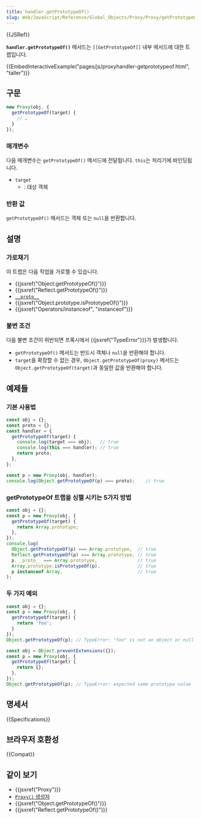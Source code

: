 ```yaml
---
title: handler.getPrototypeOf()
slug: Web/JavaScript/Reference/Global_Objects/Proxy/Proxy/getPrototypeOf
---
```


{{JSRef}}

**`handler.getPrototypeOf()`** 메서드는 `[[GetPrototypeOf]]` 내부 메서드에 대한 트랩입니다.

{{EmbedInteractiveExample("pages/js/proxyhandler-getprototypeof.html", "taller")}}

## 구문

```js
new Proxy(obj, {
  getPrototypeOf(target) {
    // …
  }
});
```

### 매개변수

다음 매개변수는 `getPrototypeOf()` 메서드에 전달됩니다. `this`는 처리기에 바인딩됩니다.

- `target`
  - : 대상 객체

### 반환 값

`getPrototypeOf()` 메서드는 객체 또는 `null`을 반환합니다.

## 설명

### 가로채기

이 트랩은 다음 작업을 가로챌 수 있습니다.

- {{jsxref("Object.getPrototypeOf()")}}
- {{jsxref("Reflect.getPrototypeOf()")}}
- [`__proto__`](/ko/docs/Web/JavaScript/Reference/Global_Objects/Object/proto)
- {{jsxref("Object.prototype.isPrototypeOf()")}}
- {{jsxref("Operators/instanceof", "instanceof")}}

### 불변 조건

다음 불변 조건이 위반되면 프록시에서 {{jsxref("TypeError")}}가 발생합니다.

- `getPrototypeOf()` 메서드는 반드시 객체나 `null`을 반환해야 합니다.
- `target`을 확장할 수 없는 경우, `Object.getPrototypeOf(proxy)` 메서드는 `Object.getPrototypeOf(target)`과 동일한 값을 반환해야 합니다.

## 예제들

### 기본 사용법

```js
const obj = {};
const proto = {};
const handler = {
  getPrototypeOf(target) {
    console.log(target === obj);   // true
    console.log(this === handler); // true
    return proto;
  },
};

const p = new Proxy(obj, handler);
console.log(Object.getPrototypeOf(p) === proto);    // true
```

### getPrototypeOf 트랩을 싱핼 시키는 5가지 방법

```js
const obj = {};
const p = new Proxy(obj, {
  getPrototypeOf(target) {
    return Array.prototype;
  },
});
console.log(
  Object.getPrototypeOf(p) === Array.prototype,  // true
  Reflect.getPrototypeOf(p) === Array.prototype, // true
  p.__proto__ === Array.prototype,               // true
  Array.prototype.isPrototypeOf(p),              // true
  p instanceof Array,                            // true
);
```

### 두 가지 예외

```js example-bad
const obj = {};
const p = new Proxy(obj, {
  getPrototypeOf(target) {
    return 'foo';
  }
});
Object.getPrototypeOf(p); // TypeError: "foo" is not an object or null

const obj = Object.preventExtensions({});
const p = new Proxy(obj, {
  getPrototypeOf(target) {
    return {};
  },
});
Object.getPrototypeOf(p); // TypeError: expected same prototype value
```

## 명세서

{{Specifications}}

## 브라우저 호환성

{{Compat}}

## 같이 보기

- {{jsxref("Proxy")}}
- [`Proxy()` 생성자](/ko/docs/Web/JavaScript/Reference/Global_Objects/Proxy/Proxy)
- {{jsxref("Object.getPrototypeOf()")}}
- {{jsxref("Reflect.getPrototypeOf()")}}
